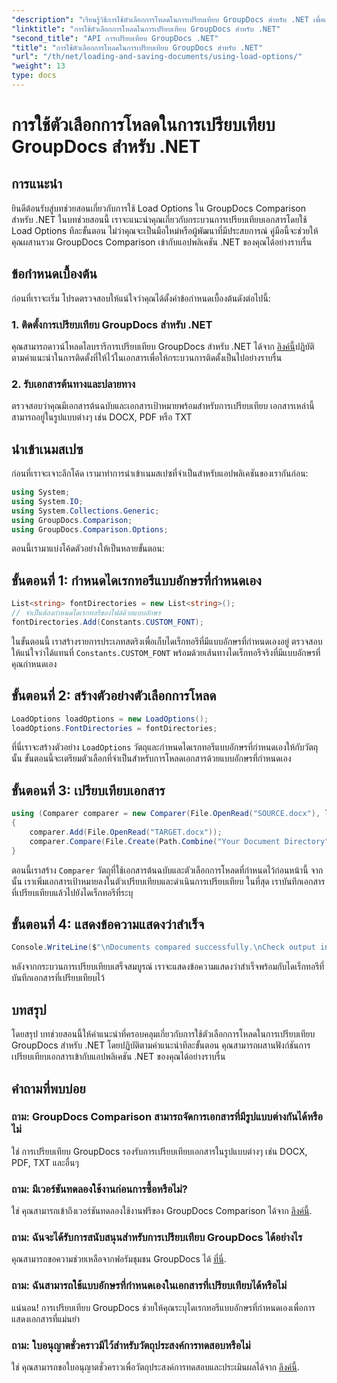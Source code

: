 ```yaml
---
"description": "เรียนรู้วิธีการใช้ตัวเลือกการโหลดในการเปรียบเทียบ GroupDocs สำหรับ .NET เพื่อเปรียบเทียบเอกสารที่มีแบบอักษรที่กำหนดเองได้อย่างราบรื่น"
"linktitle": "การใช้ตัวเลือกการโหลดในการเปรียบเทียบ GroupDocs สำหรับ .NET"
"second_title": "API การเปรียบเทียบ GroupDocs .NET"
"title": "การใช้ตัวเลือกการโหลดในการเปรียบเทียบ GroupDocs สำหรับ .NET"
"url": "/th/net/loading-and-saving-documents/using-load-options/"
"weight": 13
type: docs
---
```

# การใช้ตัวเลือกการโหลดในการเปรียบเทียบ GroupDocs สำหรับ .NET

## การแนะนำ
ยินดีต้อนรับสู่บทช่วยสอนเกี่ยวกับการใช้ Load Options ใน GroupDocs Comparison สำหรับ .NET ในบทช่วยสอนนี้ เราจะแนะนำคุณเกี่ยวกับกระบวนการเปรียบเทียบเอกสารโดยใช้ Load Options ทีละขั้นตอน ไม่ว่าคุณจะเป็นมือใหม่หรือผู้พัฒนาที่มีประสบการณ์ คู่มือนี้จะช่วยให้คุณผสานรวม GroupDocs Comparison เข้ากับแอปพลิเคชัน .NET ของคุณได้อย่างราบรื่น
## ข้อกำหนดเบื้องต้น
ก่อนที่เราจะเริ่ม โปรดตรวจสอบให้แน่ใจว่าคุณได้ตั้งค่าข้อกำหนดเบื้องต้นดังต่อไปนี้:
### 1. ติดตั้งการเปรียบเทียบ GroupDocs สำหรับ .NET
คุณสามารถดาวน์โหลดไลบรารีการเปรียบเทียบ GroupDocs สำหรับ .NET ได้จาก [ลิงค์นี้](https://releases.groupdocs.com/comparison/net/)ปฏิบัติตามคำแนะนำในการติดตั้งที่ให้ไว้ในเอกสารเพื่อให้กระบวนการติดตั้งเป็นไปอย่างราบรื่น
### 2. รับเอกสารต้นทางและปลายทาง
ตรวจสอบว่าคุณมีเอกสารต้นฉบับและเอกสารเป้าหมายพร้อมสำหรับการเปรียบเทียบ เอกสารเหล่านี้สามารถอยู่ในรูปแบบต่างๆ เช่น DOCX, PDF หรือ TXT
## นำเข้าเนมสเปซ
ก่อนที่เราจะเจาะลึกโค้ด เรามาทำการนำเข้าเนมสเปซที่จำเป็นสำหรับแอปพลิเคชันของเรากันก่อน:
```csharp
using System;
using System.IO;
using System.Collections.Generic;
using GroupDocs.Comparison;
using GroupDocs.Comparison.Options;
```
ตอนนี้เรามาแบ่งโค้ดตัวอย่างให้เป็นหลายขั้นตอน:
## ขั้นตอนที่ 1: กำหนดไดเรกทอรีแบบอักษรที่กำหนดเอง
```csharp
List<string> fontDirectories = new List<string>();
// จำเป็นต้องกำหนดไดเรกทอรีของไฟล์ด้วยแบบอักษร
fontDirectories.Add(Constants.CUSTOM_FONT);
```
ในขั้นตอนนี้ เราสร้างรายการประเภทสตริงเพื่อเก็บไดเร็กทอรีที่มีแบบอักษรที่กำหนดเองอยู่ ตรวจสอบให้แน่ใจว่าได้แทนที่ `Constants.CUSTOM_FONT` พร้อมด้วยเส้นทางไดเร็กทอรีจริงที่มีแบบอักษรที่คุณกำหนดเอง
## ขั้นตอนที่ 2: สร้างตัวอย่างตัวเลือกการโหลด
```csharp
LoadOptions loadOptions = new LoadOptions();
loadOptions.FontDirectories = fontDirectories;
```
ที่นี่เราจะสร้างตัวอย่าง `LoadOptions` วัตถุและกำหนดไดเรกทอรีแบบอักษรที่กำหนดเองให้กับวัตถุนั้น ขั้นตอนนี้จะเตรียมตัวเลือกที่จำเป็นสำหรับการโหลดเอกสารด้วยแบบอักษรที่กำหนดเอง
## ขั้นตอนที่ 3: เปรียบเทียบเอกสาร
```csharp
using (Comparer comparer = new Comparer(File.OpenRead("SOURCE.docx"), loadOptions))
{
    comparer.Add(File.OpenRead("TARGET.docx"));
    comparer.Compare(File.Create(Path.Combine("Your Document Directory", "RESULT.docx")));
}
```
ตอนนี้เราสร้าง `Comparer` วัตถุที่ใช้เอกสารต้นฉบับและตัวเลือกการโหลดที่กำหนดไว้ก่อนหน้านี้ จากนั้น เราเพิ่มเอกสารเป้าหมายลงในตัวเปรียบเทียบและดำเนินการเปรียบเทียบ ในที่สุด เราบันทึกเอกสารที่เปรียบเทียบแล้วไปยังไดเร็กทอรีที่ระบุ
## ขั้นตอนที่ 4: แสดงข้อความแสดงว่าสำเร็จ
```csharp
Console.WriteLine($"\nDocuments compared successfully.\nCheck output in {Directory.GetCurrentDirectory()}.");
```
หลังจากกระบวนการเปรียบเทียบเสร็จสมบูรณ์ เราจะแสดงข้อความแสดงว่าสำเร็จพร้อมกับไดเร็กทอรีที่บันทึกเอกสารที่เปรียบเทียบไว้
## บทสรุป
โดยสรุป บทช่วยสอนนี้ให้คำแนะนำที่ครอบคลุมเกี่ยวกับการใช้ตัวเลือกการโหลดในการเปรียบเทียบ GroupDocs สำหรับ .NET โดยปฏิบัติตามคำแนะนำทีละขั้นตอน คุณสามารถผสานฟังก์ชันการเปรียบเทียบเอกสารเข้ากับแอปพลิเคชัน .NET ของคุณได้อย่างราบรื่น
## คำถามที่พบบ่อย
### ถาม: GroupDocs Comparison สามารถจัดการเอกสารที่มีรูปแบบต่างกันได้หรือไม่
ใช่ การเปรียบเทียบ GroupDocs รองรับการเปรียบเทียบเอกสารในรูปแบบต่างๆ เช่น DOCX, PDF, TXT และอื่นๆ
### ถาม: มีเวอร์ชันทดลองใช้งานก่อนการซื้อหรือไม่?
ใช่ คุณสามารถเข้าถึงเวอร์ชันทดลองใช้งานฟรีของ GroupDocs Comparison ได้จาก [ลิงค์นี้](https://releases-groupdocs.com/).
### ถาม: ฉันจะได้รับการสนับสนุนสำหรับการเปรียบเทียบ GroupDocs ได้อย่างไร
คุณสามารถขอความช่วยเหลือจากฟอรัมชุมชน GroupDocs ได้ [ที่นี่](https://forum-groupdocs.com/c/comparison/12).
### ถาม: ฉันสามารถใช้แบบอักษรที่กำหนดเองในเอกสารที่เปรียบเทียบได้หรือไม่
แน่นอน! การเปรียบเทียบ GroupDocs ช่วยให้คุณระบุไดเรกทอรีแบบอักษรที่กำหนดเองเพื่อการแสดงเอกสารที่แม่นยำ
### ถาม: ใบอนุญาตชั่วคราวมีไว้สำหรับวัตถุประสงค์การทดสอบหรือไม่
ใช่ คุณสามารถขอใบอนุญาตชั่วคราวเพื่อวัตถุประสงค์การทดสอบและประเมินผลได้จาก [ลิงค์นี้](https://purchase-groupdocs.com/temporary-license/).